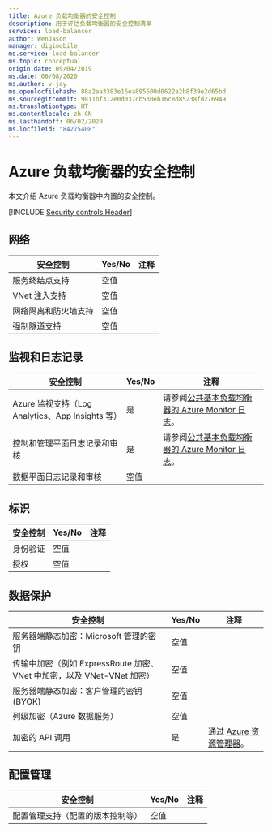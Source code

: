 ```yaml
---
title: Azure 负载均衡器的安全控制
description: 用于评估负载均衡器的安全控制清单
services: load-balancer
author: WenJason
manager: digimobile
ms.service: load-balancer
ms.topic: conceptual
origin.date: 09/04/2019
ms.date: 06/08/2020
ms.author: v-jay
ms.openlocfilehash: 88a2aa3383e16ea895500d0622a2b8f39e2d65bd
ms.sourcegitcommit: 9811bf312e0d037cb530eb16c8d85238fd276949
ms.translationtype: HT
ms.contentlocale: zh-CN
ms.lasthandoff: 06/02/2020
ms.locfileid: "84275408"
---
```

# <a name="security-controls-for-azure-load-balancer"></a>Azure 负载均衡器的安全控制

本文介绍 Azure 负载均衡器中内置的安全控制。

[!INCLUDE [Security controls Header](../../includes/security-controls-header.md)]

## <a name="network"></a>网络

| 安全控制 | Yes/No | 注释 |
|---|---|--|
| 服务终结点支持| 空值 | |
| VNet 注入支持| 空值 | |
| 网络隔离和防火墙支持| 空值 |  |
| 强制隧道支持| 空值 | |

## <a name="monitoring--logging"></a>监视和日志记录

| 安全控制 | Yes/No | 注释|
|---|---|--|
| Azure 监视支持（Log Analytics、App Insights 等）| 是 | 请参阅[公共基本负载均衡器的 Azure Monitor 日志](load-balancer-monitor-log.md)。 |
| 控制和管理平面日志记录和审核| 是 | 请参阅[公共基本负载均衡器的 Azure Monitor 日志](load-balancer-monitor-log.md)。 |
| 数据平面日志记录和审核 | 空值 |  |

## <a name="identity"></a>标识

| 安全控制 | Yes/No | 注释|
|---|---|--|
| 身份验证| 空值 |  |
| 授权| 空值 |  |

## <a name="data-protection"></a>数据保护

| 安全控制 | Yes/No | 注释 |
|---|---|--|
| 服务器端静态加密：Microsoft 管理的密钥 | 空值 | |
| 传输中加密（例如 ExpressRoute 加密、VNet 中加密，以及 VNet-VNet 加密）| 空值 | |
| 服务器端静态加密：客户管理的密钥 (BYOK) | 空值 | |
| 列级加密（Azure 数据服务）| 空值 | |
| 加密的 API 调用| 是 | 通过 [Azure 资源管理器](../azure-resource-manager/index.yml)。 |

## <a name="configuration-management"></a>配置管理

| 安全控制 | Yes/No | 注释|
|---|---|--|
| 配置管理支持（配置的版本控制等）| 空值 |  | 

